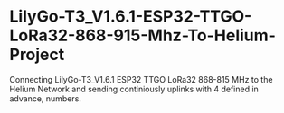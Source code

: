 # LilyGo-T3_V1.6.1-ESP32-TTGO-LoRa32-868-915-Mhz-To-Helium-Project
Connecting LilyGo-T3_V1.6.1 ESP32 TTGO LoRa32 868-815 MHz to the Helium Network and sending continiously uplinks with 4 defined in advance, numbers.
